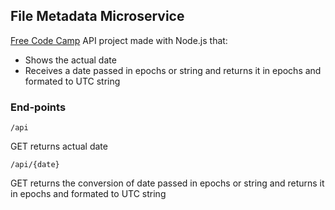 ## File Metadata Microservice

[Free Code Camp](https://www.freecodecamp.org/) API project made with Node.js that:

* Shows the actual date
* Receives a date passed in epochs or string and returns it in epochs and formated to UTC string

### End-points

```
/api
```
GET returns actual date


```
/api/{date}
```
GET returns the conversion of date passed in epochs or string and returns it in epochs and formated to UTC string
